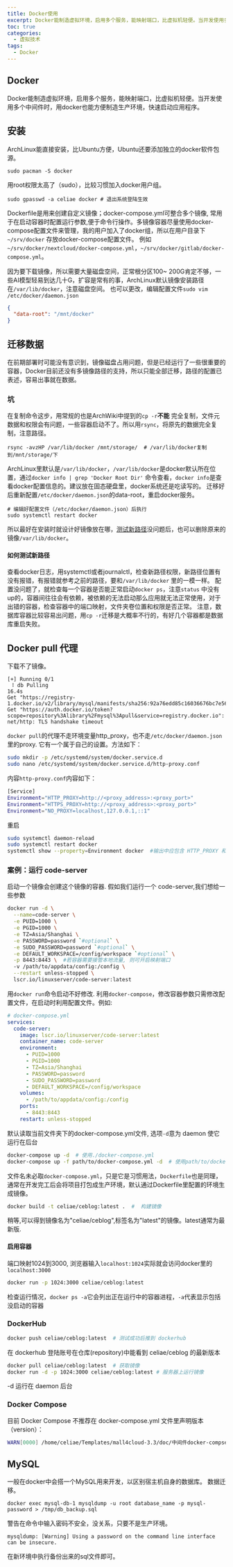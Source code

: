```yaml
---
title: Docker使用
excerpt: Docker能制造虚拟环境，启用多个服务，能映射端口，比虚拟机轻便。当开发使用多个中间件时，用docker也能方便制造生产环境，快速启动应用程序。
toc: true
categories:
  - 虚拟技术
tags:
  - Docker
---
```


## Docker

Docker能制造虚拟环境，启用多个服务，能映射端口，比虚拟机轻便。当开发使用多个中间件时，用docker也能方便制造生产环境，快速启动应用程序。

## 安装

ArchLinux能直接安装，比Ubuntu方便，Ubuntu还要添加独立的docker软件包源。

```shell
sudo pacman -S docker
```

用root权限太高了（sudo），比较习惯加入docker用户组。

```shell
sudo gpasswd -a celiae docker # 退出系统登陆生效
```

Dockerfile是用来创建自定义镜像；docker-compose.yml可整合多个镜像,
常用于在启动容器时配置运行参数,便于命令行操作。多镜像容器尽量使用docker-compose配置文件来管理，我的用户加入了docker组，所以在用户目录下`~/srv/docker`
存放docker-compose配置文件。
例如`~/srv/docker/nextcloud/docker-compose.yml`，`~/srv/docker/gitlab/docker-compose.yml`。

因为要下载镜像，所以需要大量磁盘空间，正常根分区100~
200G肯定不够，一些AI模型轻易到达几十G，扩容是常有的事，ArchLinux默认镜像安装路径在`/var/lib/docker`，注意磁盘空间。
也可以更改，编辑配置文件`sudo vim /etc/docker/daemon.json`

```json
{
  "data-root": "/mnt/docker"
}
```

## 迁移数据

在前期部署时可能没有意识到，镜像磁盘占用问题，但是已经运行了一些很重要的容器，Docker目前还没有多镜像路径的支持，所以只能全部迁移，路径的配置已表述，容易出事就在数据。

### 坑

在复制命令这步，用常规的也是ArchWiki中提到的`cp -r`**不能**
完全复制，文件元数据和权限会有问题，一些容器启动不了。所以用`rsync`，将原先的数据完全复制，注意路径。

```shell
rsync -avzHP /var/lib/docker /mnt/storage/  # /var/lib/docker复制到/mnt/storage/下
```

ArchLinux里默认是`/var/lib/docker`，`/var/lib/docker`是docker默认所在位置，通过`docker info | grep 'Docker Root Dir'`
命令查看，`docker info`是查看docker配置信息的。建议放在固态硬盘里，docker系统还是吃读写的。
迁移好后重新配置`/etc/docker/daemon.json`的data-root，重启docker服务。

```shell
# 编辑好配置文件（/etc/docker/daemon.json）后执行 
sudo systemctl restart docker
```

所以最好在安装时就设计好镜像放在哪，[测试新路径](#如何测试新路径)没问题后，也可以删除原来的镜像`/var/lib/docker`。

#### 如何测试新路径

查看docker日志，用systemctl或者journalctl，检查新路径权限，新路径位置有没有报错，有报错就参考之前的路径，要和`/var/lib/docker`
里的一模一样。
配置没问题了，就检查每一个容器是否能正常启动`docker ps`，注意`status`
中没有up的，容器间往往会有依赖，被依赖的无法启动那么应用就无法正常使用，对于出错的容器，检查容器中的端口映射，文件夹卷位置和权限是否正常。
注意，数据库容器比较容易出问题，用`cp -r`迁移是大概率不行的，有好几个容器都是数据库重启失败。

## Docker pull 代理

下载不了镜像。

```shell
[+] Running 0/1
 ⠸ db Pulling                                                                     16.4s
Get "https://registry-1.docker.io/v2/library/mysql/manifests/sha256:92a76edd85c16036676bc7e56db381012c9fc3b0979682a3e286a8f2e05611bc": Get "https://auth.docker.io/token?scope=repository%3Alibrary%2Fmysql%3Apull&service=registry.docker.io": net/http: TLS handshake timeout
```

`docker pull`的代理不走环境变量http_proxy，也不走`/etc/docker/daemon.json`里的proxy. 它有一个属于自己的设置。方法如下：

```bash
sudo mkdir -p /etc/systemd/system/docker.service.d
sudo nano /etc/systemd/system/docker.service.d/http-proxy.conf
```

内容`http-proxy.conf`内容如下：

```bash
[Service]
Environment="HTTP_PROXY=http://<proxy_address>:<proxy_port>"
Environment="HTTPS_PROXY=http://<proxy_address>:<proxy_port>"
Environment="NO_PROXY=localhost,127.0.0.1,::1"
```

重启

```bash
sudo systemctl daemon-reload
sudo systemctl restart docker
systemctl show --property=Environment docker  #输出中应包含 HTTP_PROXY 和 HTTPS_PROXY
```

### 案例：运行 code-server

启动一个镜像会创建这个镜像的容器. 假如我们运行一个 code-server,我们想给一些参数

```bash
docker run -d \
  --name=code-server \
  -e PUID=1000 \
  -e PGID=1000 \
  -e TZ=Asia/Shanghai \
  -e PASSWORD=password `#optional` \
  -e SUDO_PASSWORD=password `#optional` \
  -e DEFAULT_WORKSPACE=/config/workspace `#optional` \
  -p 8443:8443 \  #若容器需要接管本地流量, 则可开启映射端口
  -v /path/to/appdata/config:/config \
  --restart unless-stopped \
  lscr.io/linuxserver/code-server:latest
```

用`docker run`命令启动不好修改. 利用`docker-compose`，修改容器参数只需修改配置文件，在启动时利用配置文件。例如:

```yml
# docker-compose.yml
services:
  code-server:
    image: lscr.io/linuxserver/code-server:latest
    container_name: code-server
    environment:
      - PUID=1000
      - PGID=1000
      - TZ=Asia/Shanghai
      - PASSWORD=password
      - SUDO_PASSWORD=password
      - DEFAULT_WORKSPACE=/config/workspace
    volumes:
      - /path/to/appdata/config:/config
    ports:
      - 8443:8443
    restart: unless-stopped
```

默认读取当前文件夹下的docker-compose.yml文件, 选项`-d`意为 daemon 使它运行在后台

```bash
docker-compose up -d  # 使用./docker-compose.yml
docker-compose up -f path/to/docker-compose.yml -d  # 使用path/to/docker-compose.yml
```

文件名未必取`docker-compose.yml`，只是它是习惯用法，`Dockerfile`也是同理，通常在开发完工后会将项目打包成生产环境，默认通过Dockerfile里配置的环境生成镜像。

```bash
docker build -t celiae/ceblog:latest .  #  构建镜像 
```

稍等,可以得到镜像名为"celiae/ceblog",标签名为"latest"的镜像。latest通常为最新版.

#### 启用容器

端口映射1024到3000, 浏览器输入`localhost:1024`实际就会访问docker里的`localhost:3000`

```bash
docker run -p 1024:3000 celiae/ceblog:latest
```

检查运行情况，`docker ps -a`它会列出正在运行中的容器进程，`-a`代表显示包括没启动的容器

### DockerHub

```bash
docker push celiae/ceblog:latest  # 测试成功后推到 dockerhub
```

在 dockerhub 登陆账号在仓库(repository)中能看到 celiae/ceblog 的最新版本

```bash
docker pull celiae/ceblog:latest  # 获取镜像
docker run -d -p 1024:3000 celiae/ceblog:latest # 服务器上运行镜像
```

-d 运行在 daemon 后台

### Docker Compose

目前 Docker Compose 不推荐在 docker-compose.yml 文件里声明版本（version）：

```bash
WARN[0000] /home/celiae/Templates/mall4cloud-3.3/doc/中间件docker-compse一键安装/docker-compose.yaml: the attribute `version` is obsolete, it will be ignored, please remove it to avoid potential confusion
```

## MySQL

一般在docker中会搭一个MySQL用来开发，以区别宿主机自身的数据库。
数据迁移。

```shell
docker exec mysql-db-1 mysqldump -u root database_name -p mysql-password > /tmp/db_backup.sql
```

警告在命令中输入密码不安全，没关系，只要不是生产环境。

```shell
mysqldump: [Warning] Using a password on the command line interface can be insecure.
```

在新环境中执行备份出来的sql文件即可。
